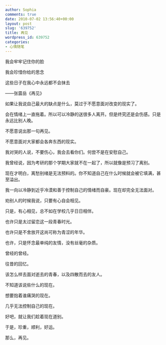 ```yaml
---
author: Sophia
comments: true
date: 2010-07-02 13:56:40+00:00
layout: post
slug: '639752'
title: 再见
wordpress_id: 639752
categories:
- 心情随笔
---
```


我会牢牢记住你的脸

我会珍惜你给的思念

这些日子在我心中永远都不会抹去

——张震岳《再见》

如果让我说自己最大的缺点是什么，莫过于不愿意面对改变的现实了。

会在情绪上一直拖着。所以可以冷静的送很多人离开。但是终究还是会伤感。只是永远比别人晚。

不愿意说出那一句再见。

不愿意面对大家都会各奔东西的现实。

我对哭的人说，不要伤心，我会去看你们。何尝不是在安慰自己。

我曾经说，因为考研的那个学期大家就不在一起了，所以就像是预习了离别。

现在才明白，离愁别绪是无法预料的。你不知道自己在什么时候就会被它填满，甚至溢出。

我一向以冷静到近乎冷漠和善于控制自己的情绪而自豪。现在却完全无法面对。

劝别人的时候我说，只要有心自会相见。

只是，有心相见，总不如在学校几乎日日相伴。

也许只是太过留恋这一段青春时光。

也许只是不舍放开这尚可称为青涩的年华。

也许，只是怀念最单纯的友情，没有丝毫的杂质。

曾经的曾经。

往昔的回忆。

该怎么样去面对逝去的青春，以及四散而去的友人。

不知道该说些什么的现在。

想要抱着谁痛哭的现在。

几乎无法控制自己的现在。

好吧，就让我们趁着现在道别。

于是，珍重，顺利，好运。

那么，再见。
